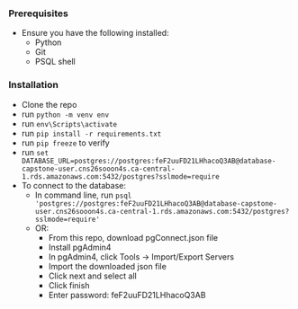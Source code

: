 ### Prerequisites ###
- Ensure you have the following installed:
  - Python
  - Git
  - PSQL shell

### Installation ###
- Clone the repo
- run `python -m venv env`
- run `env\Scripts\activate`
- run `pip install -r requirements.txt`
- run `pip freeze` to verify
- run `set DATABASE_URL=postgres://postgres:feF2uuFD21LHhacoQ3AB@database-capstone-user.cns26sooon4s.ca-central-1.rds.amazonaws.com:5432/postgres?sslmode=require`
- To connect to the database:
  - In command line, run `psql 'postgres://postgres:feF2uuFD21LHhacoQ3AB@database-capstone-user.cns26sooon4s.ca-central-1.rds.amazonaws.com:5432/postgres?sslmode=require'`
  - OR:
    - From this repo, download pgConnect.json file
    - Install pgAdmin4
    - In pgAdmin4, click Tools -> Import/Export Servers
    - Import the downloaded json file
    - Click next and select all
    - Click finish
    - Enter password: feF2uuFD21LHhacoQ3AB
